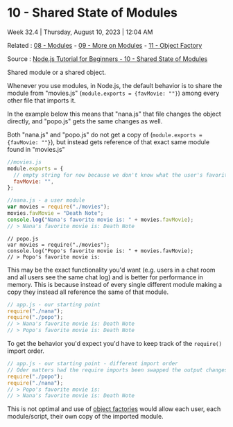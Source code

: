 # 10 - Shared State of Modules

Week 32.4 | Thursday, August 10, 2023 | 12:04 AM

Related : [08 - Modules](08%20-%20Modules.md) - [09 - More on Modules](09%20-%20More%20on%20Modules.md) - [11 - Object Factory](11%20-%20Object%20Factory.md)

Source : [Node.js Tutorial for Beginners - 10 - Shared State of Modules](https://www.youtube.com/watch?v=Fo7IRCjrxMk&list=PL6gx4Cwl9DGBMdkKFn3HasZnnAqVjzHn_&index=10)

Shared module or a shared object.

Whenever you use modules, in Node.js, the default behavior is to share the module from
"movies.js" (`module.exports = {favMovie: ""}`) among every other file that imports it.

In the example below this means that "nana.js" that file changes the object directly, and
"popo.js" gets the same changes as well.

Both "nana.js" and "popo.js" do not get a copy of (`module.exports = {favMovie: ""}`), but
instead gets reference of that exact same module found in "movies.js"

```js
//movies.js
module.exports = {
  // empty string for now because we don't know what the user's favorite movie is yet
  favMovie: "",
};
```

```js
//nana.js - a user module
var movies = require("./movies");
movies.favMovie = "Death Note";
console.log("Nana's favorite movie is: " + movies.favMovie);
// > Nana's favorite movie is: Death Note
```

```js- a user module
// popo.js
var movies = require("./movies");
console.log("Popo's favorite movie is: " + movies.favMovie);
// > Popo's favorite movie is:
```

This may be the exact functionality you'd want (e.g. users in a chat room and all users see
the same chat log) and is better for performance in memory. This is because instead of every
single different module making a copy they instead all reference the same of that module.

```js
// app.js - our starting point
require("./nana");
require("./popo");
// > Nana's favorite movie is: Death Note
// > Popo's favorite movie is: Death Note
```

To get the behavior you'd expect you'd have to keep track of the `require()` import order.

```js
// app.js - our starting point - different import order
// Oder matters had the require imports been swapped the output changes
require("./popo");
require("./nana");
// > Popo's favorite movie is:
// > Nana's favorite movie is: Death Note
```

This is not optimal and use of [object factories](../../Object%20Factory.md) would allow each user, each module/script,
their own copy of the imported module.
